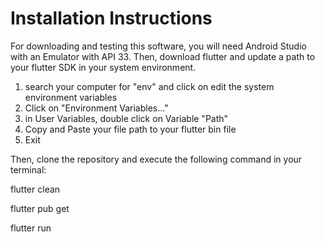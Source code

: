 # Installation Instructions

For downloading and testing this software, you will need Android Studio with an Emulator with API 33. Then, download flutter and update a path to your flutter SDK in your system environment.
1. search your computer for "env" and click on edit the system environment variables
2. Click on "Environment Variables..."
3. in User Variables, double click on Variable "Path"
4. Copy and Paste your file path to your flutter bin file
5. Exit

Then, clone the repository and execute the following command in your terminal:

flutter clean

flutter pub get

flutter run
